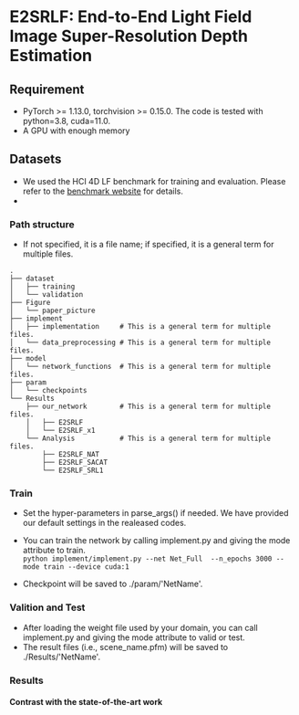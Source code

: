 # E2SRLF: End-to-End Light Field Image Super-Resolution Depth Estimation


## Requirement

- PyTorch >= 1.13.0, torchvision >= 0.15.0. The code is tested with python=3.8, cuda=11.0.
- A GPU with enough memory

## Datasets

- We used the HCI 4D LF benchmark for training and evaluation. Please refer to the [benchmark website](https://lightfield-analysis.uni-konstanz.de/) for details.
- 

### Path structure
- If not specified, it is a file name; if specified, it is a general term for multiple files.
```
.
├── dataset
│   ├── training
│   └── validation
├── Figure
│   └── paper_picture
├── implement 
│   ├── implementation     # This is a general term for multiple files.
│   └── data_preprocessing # This is a general term for multiple files.
├── model
│   └── network_functions  # This is a general term for multiple files.
├── param
│   └── checkpoints 
└── Results
    ├── our_network        # This is a general term for multiple files.
    │   ├── E2SRLF
    │   └── E2SRLF_x1
    └── Analysis           # This is a general term for multiple files.
        ├── E2SRLF_NAT 
        ├── E2SRLF_SACAT
        └── E2SRLF_SRL1

```

### Train

- Set the hyper-parameters in parse_args() if needed. We have provided our default settings in the realeased codes.
- You can train the network by calling implement.py and giving the mode attribute to train.  
    ``` python implement/implement.py --net Net_Full  --n_epochs 3000 --mode train --device cuda:1 ```

- Checkpoint will be saved to ./param/'NetName'.
  
### Valition and Test

- After loading the weight file used by your domain, you can call implement.py and giving the mode attribute to valid or test.
- The result files (i.e., scene_name.pfm) will be saved to ./Results/'NetName'.

### Results

#### Contrast with the state-of-the-art work




